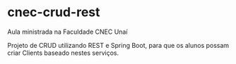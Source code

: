 # cnec-crud-rest
Aula ministrada na Faculdade CNEC Unaí

Projeto de CRUD utilizando REST e Spring Boot, para que os alunos possam criar Clients baseado nestes serviços.
